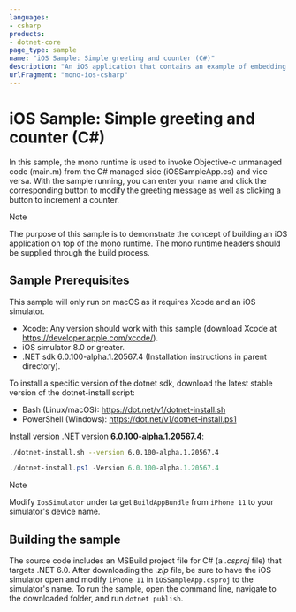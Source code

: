 ```yaml
---
languages:
- csharp
products:
- dotnet-core
page_type: sample
name: "iOS Sample: Simple greeting and counter (C#)"
description: "An iOS application that contains an example of embedding the mono runtime to invoke unmanaged code with C#."
urlFragment: "mono-ios-csharp"
---
```


# iOS Sample: Simple greeting and counter (C#)

In this sample, the mono runtime is used to invoke Objective-c unmanaged code (main.m) from the C# managed side (iOSSampleApp.cs) and vice versa. With the sample running, you can enter your name and click the corresponding button to modify the greeting message as well as clicking a button to increment a counter.

> [!NOTE]
> The purpose of this sample is to demonstrate the concept of building an iOS application on top of the mono runtime. The mono runtime headers should be supplied through the build process.

## Sample Prerequisites

This sample will only run on macOS as it requires Xcode and an iOS simulator.

- Xcode: Any version should work with this sample (download Xcode at <https://developer.apple.com/xcode/>).
- iOS simulator 8.0 or greater.
- .NET sdk 6.0.100-alpha.1.20567.4 (Installation instructions in parent directory).

To install a specific version of the dotnet sdk, download the latest stable version of the dotnet-install script:

- Bash (Linux/macOS): <https://dot.net/v1/dotnet-install.sh>
- PowerShell (Windows): <https://dot.net/v1/dotnet-install.ps1>

Install version .NET version **6.0.100-alpha.1.20567.4**:

```bash
./dotnet-install.sh --version 6.0.100-alpha.1.20567.4
```

```powershell
./dotnet-install.ps1 -Version 6.0.100-alpha.1.20567.4
```

> [!NOTE]
> Modify `IosSimulator` under target `BuildAppBundle` from `iPhone 11` to your simulator's device name.

## Building the sample

The source code includes an MSBuild project file for C# (a _.csproj_ file) that targets .NET 6.0. After downloading the _.zip_ file, be sure to have the iOS simulator open and modify `iPhone 11` in `iOSSampleApp.csproj` to the simulator's name. To run the sample, open the command line, navigate to the downloaded folder, and run `dotnet publish`.
